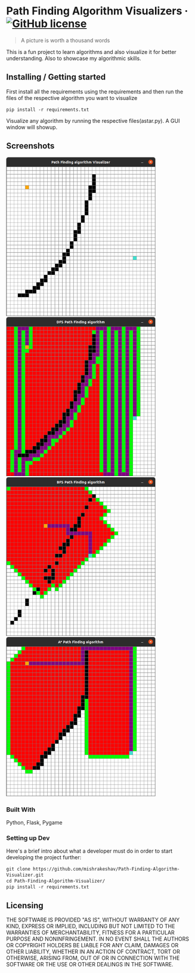 

# Path Finding Algorithm Visualizers &middot; [![GitHub license](https://img.shields.io/badge/license-MIT-blue.svg?style=flat-square)](https://github.com/mishrakeshav/Path-Finding-Algorithm-Visualizer/blob/master/LICENSE)
> A picture is worth a thousand words

This is a fun project to learn algorithms and also visualize it for better understanding. Also to showcase my algorithmic skills.  

## Installing / Getting started

First install all the requirements using the requirements and then run the files of the respective algorithm you want to visualize

```shell
pip install -r requirements.txt
```
Visualize any algorithm by running the respective files(astar.py). A GUI window will showup.

## Screenshots 
<img src = './screenshots/pv1.png' width='400'><img src = './screenshots/pv2.png' width='400'>
<img src = './screenshots/pv3.png' width='400'><img src = './screenshots/pv4.png' width='400'>


### Built With
Python, Flask, Pygame


### Setting up Dev

Here's a brief intro about what a developer must do in order to start developing
the project further:

```shell
git clone https://github.com/mishrakeshav/Path-Finding-Algorithm-Visualizer.git
cd Path-Finding-Algorithm-Visualizer/
pip install -r requirements.txt
```




## Licensing

THE SOFTWARE IS PROVIDED "AS IS", WITHOUT WARRANTY OF ANY KIND, EXPRESS OR
IMPLIED, INCLUDING BUT NOT LIMITED TO THE WARRANTIES OF MERCHANTABILITY,
FITNESS FOR A PARTICULAR PURPOSE AND NONINFRINGEMENT. IN NO EVENT SHALL THE
AUTHORS OR COPYRIGHT HOLDERS BE LIABLE FOR ANY CLAIM, DAMAGES OR OTHER
LIABILITY, WHETHER IN AN ACTION OF CONTRACT, TORT OR OTHERWISE, ARISING FROM,
OUT OF OR IN CONNECTION WITH THE SOFTWARE OR THE USE OR OTHER DEALINGS IN THE
SOFTWARE.
